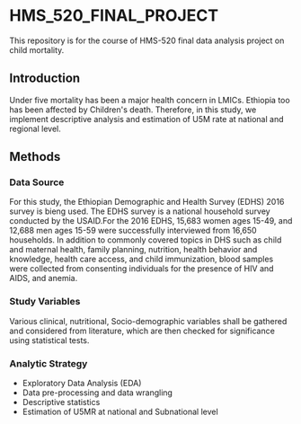 # HMS_520_FINAL_PROJECT
This repository is for the course of HMS-520 final data analysis project on child mortality.
## Introduction
Under five mortality has been a major health concern in LMICs. Ethiopia too has been affected by
Children's death. Therefore, in this study, we implement descriptive analysis and estimation of 
U5M rate at national and regional level.
## Methods
### Data Source
For this study, the Ethiopian Demographic and Health Survey (EDHS) 2016 survey is bieng used. The EDHS 
survey is a national household survey conducted by the USAID.For the 2016 EDHS, 15,683 women 
ages 15-49, and 12,688 men ages 15-59 were successfully interviewed from 16,650 households. In addition 
to commonly covered topics in DHS such as child and maternal health, family planning, nutrition, health 
behavior and knowledge, health care access, and child immunization, blood samples were collected from
consenting individuals for the presence of HIV and AIDS, and anemia.
### Study Variables
Various clinical, nutritional, Socio-demographic variables shall be gathered and considered
from literature, which are then checked for significance using statistical tests.
### Analytic Strategy
* Exploratory Data Analysis (EDA)
* Data pre-processing and data wrangling
* Descriptive statistics  
* Estimation of U5MR at national and Subnational level
 
